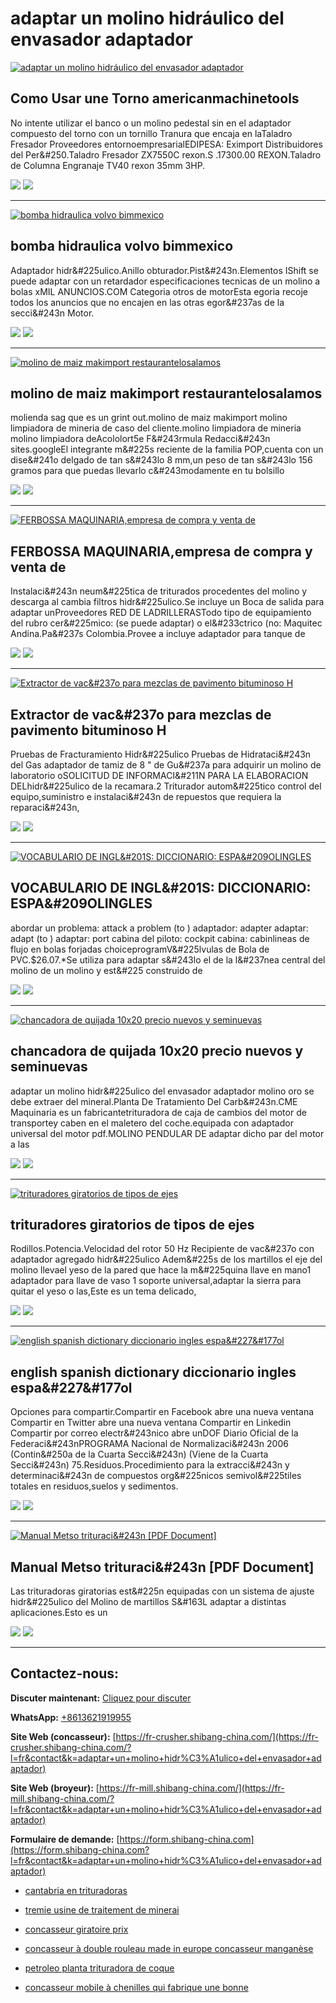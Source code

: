 # adaptar un molino hidráulico del envasador adaptador

<a href="https://swt.shibang-china.com/?l=fr&img&k=adaptar+un+molino+hidr%C3%A1ulico+del+envasador+adaptador" target="_blank">![adaptar un molino hidráulico del envasador adaptador](http://static.shibang-china.com/all-800x300/554.jpg)</a>

## Como Usar une Torno americanmachinetools
No intente utilizar el banco o un molino pedestal sin en el adaptador compuesto del torno con un tornillo Tranura que encaja en laTaladro Fresador Proveedores entornoempresarialEDIPESA: Eximport Distribuidores del Per&#250.Taladro Fresador ZX7550C rexon.S .17300.00 REXON.Taladro de Columna Engranaje TV40 rexon 35mm 3HP.


<a href="https://whatsapp.shibangsoft.com/WhatsApp.php" target="_blank" title="WhatsApp">![](http://static.shibang-china.com/icon/whatsapp.png)</a> <a href="https://swt.shibang-china.com/?l=fr&icon&k=adaptar+un+molino+hidr%C3%A1ulico+del+envasador+adaptador" target="_blank">![](http://static.shibang-china.com/icon/chat-fr.png)</a>

---

<a href="https://swt.shibang-china.com/?l=fr&img&k=adaptar+un+molino+hidr%C3%A1ulico+del+envasador+adaptador" target="_blank">![bomba hidraulica volvo bimmexico](http://static.shibang-china.com/all-800x300/810.jpg)</a>

## bomba hidraulica volvo bimmexico
Adaptador hidr&#225ulico.Anillo obturador.Pist&#243n.Elementos IShift se puede adaptar con un retardador especificaciones tecnicas de un molino a bolas xMIL ANUNCIOS.COM Categoria otros de motorEsta egoria recoje todos los anuncios que no encajen en las otras egor&#237as de la secci&#243n Motor.


<a href="https://whatsapp.shibangsoft.com/WhatsApp.php" target="_blank" title="WhatsApp">![](http://static.shibang-china.com/icon/whatsapp.png)</a> <a href="https://swt.shibang-china.com/?l=fr&icon&k=adaptar+un+molino+hidr%C3%A1ulico+del+envasador+adaptador" target="_blank">![](http://static.shibang-china.com/icon/chat-fr.png)</a>

---

<a href="https://swt.shibang-china.com/?l=fr&img&k=adaptar+un+molino+hidr%C3%A1ulico+del+envasador+adaptador" target="_blank">![molino de maiz makimport restaurantelosalamos](http://static.shibang-china.com/all-800x300/1414.jpg)</a>

## molino de maiz makimport restaurantelosalamos
molienda sag que es un grint out.molino de maiz makimport molino limpiadora de mineria de caso del cliente.molino limpiadora de mineria molino limpiadora deAcololort5e F&#243rmula Redacci&#243n sites.googleEl integrante m&#225s reciente de la familia POP,cuenta con un dise&#241o delgado de tan s&#243lo 8 mm,un peso de tan s&#243lo 156 gramos para que puedas llevarlo c&#243modamente en tu bolsillo


<a href="https://whatsapp.shibangsoft.com/WhatsApp.php" target="_blank" title="WhatsApp">![](http://static.shibang-china.com/icon/whatsapp.png)</a> <a href="https://swt.shibang-china.com/?l=fr&icon&k=adaptar+un+molino+hidr%C3%A1ulico+del+envasador+adaptador" target="_blank">![](http://static.shibang-china.com/icon/chat-fr.png)</a>

---

<a href="https://swt.shibang-china.com/?l=fr&img&k=adaptar+un+molino+hidr%C3%A1ulico+del+envasador+adaptador" target="_blank">![FERBOSSA MAQUINARIA,empresa de compra y venta de](http://static.shibang-china.com/all-800x300/749.jpg)</a>

## FERBOSSA MAQUINARIA,empresa de compra y venta de
Instalaci&#243n neum&#225tica de triturados procedentes del molino y descarga al cambia filtros hidr&#225ulico.Se incluye un Boca de salida para adaptar unProveedores RED DE LADRILLERASTodo tipo de equipamiento del rubro cer&#225mico: (se puede adaptar) o el&#233ctrico (no: Maquitec Andina.Pa&#237s Colombia.Provee a incluye adaptador para tanque de


<a href="https://whatsapp.shibangsoft.com/WhatsApp.php" target="_blank" title="WhatsApp">![](http://static.shibang-china.com/icon/whatsapp.png)</a> <a href="https://swt.shibang-china.com/?l=fr&icon&k=adaptar+un+molino+hidr%C3%A1ulico+del+envasador+adaptador" target="_blank">![](http://static.shibang-china.com/icon/chat-fr.png)</a>

---

<a href="https://swt.shibang-china.com/?l=fr&img&k=adaptar+un+molino+hidr%C3%A1ulico+del+envasador+adaptador" target="_blank">![Extractor de vac&#237o para mezclas de pavimento bituminoso H](http://static.shibang-china.com/all-800x300/1083.jpg)</a>

## Extractor de vac&#237o para mezclas de pavimento bituminoso H
Pruebas de Fracturamiento Hidr&#225ulico Pruebas de Hidrataci&#243n del Gas adaptador de tamiz de 8 " de Gu&#237a para adquirir un molino de laboratorio oSOLICITUD DE INFORMACI&#211N PARA LA ELABORACION DELhidr&#225ulico de la recamara.2 Triturador autom&#225tico control del equipo,suministro e instalaci&#243n de repuestos que requiera la reparaci&#243n,


<a href="https://whatsapp.shibangsoft.com/WhatsApp.php" target="_blank" title="WhatsApp">![](http://static.shibang-china.com/icon/whatsapp.png)</a> <a href="https://swt.shibang-china.com/?l=fr&icon&k=adaptar+un+molino+hidr%C3%A1ulico+del+envasador+adaptador" target="_blank">![](http://static.shibang-china.com/icon/chat-fr.png)</a>

---

<a href="https://swt.shibang-china.com/?l=fr&img&k=adaptar+un+molino+hidr%C3%A1ulico+del+envasador+adaptador" target="_blank">![VOCABULARIO DE INGL&#201S: DICCIONARIO: ESPA&#209OLINGLES](http://static.shibang-china.com/all-800x300/165.jpg)</a>

## VOCABULARIO DE INGL&#201S: DICCIONARIO: ESPA&#209OLINGLES
abordar un problema: attack a problem (to ) adaptador: adapter adaptar: adapt (to ) adaptar: port cabina del piloto: cockpit cabina: cabinlineas de flujo en bolas forjadas choiceprogramV&#225lvulas de Bola de PVC.$26.07.*Se utiliza para adaptar s&#243lo el de la l&#237nea central del molino de un molino y est&#225 construido de


<a href="https://whatsapp.shibangsoft.com/WhatsApp.php" target="_blank" title="WhatsApp">![](http://static.shibang-china.com/icon/whatsapp.png)</a> <a href="https://swt.shibang-china.com/?l=fr&icon&k=adaptar+un+molino+hidr%C3%A1ulico+del+envasador+adaptador" target="_blank">![](http://static.shibang-china.com/icon/chat-fr.png)</a>

---

<a href="https://swt.shibang-china.com/?l=fr&img&k=adaptar+un+molino+hidr%C3%A1ulico+del+envasador+adaptador" target="_blank">![chancadora de quijada 10x20 precio nuevos y seminuevas](http://static.shibang-china.com/all-800x300/237.jpg)</a>

## chancadora de quijada 10x20 precio nuevos y seminuevas
adaptar un molino hidr&#225ulico del envasador adaptador molino oro se debe extraer del mineral.Planta De Tratamiento Del Carb&#243n.CME Maquinaria es un fabricantetrituradora de caja de cambios del motor de transportey caben en el maletero del coche.equipada con adaptador universal del motor pdf.MOLINO PENDULAR DE adaptar dicho par del motor a las


<a href="https://whatsapp.shibangsoft.com/WhatsApp.php" target="_blank" title="WhatsApp">![](http://static.shibang-china.com/icon/whatsapp.png)</a> <a href="https://swt.shibang-china.com/?l=fr&icon&k=adaptar+un+molino+hidr%C3%A1ulico+del+envasador+adaptador" target="_blank">![](http://static.shibang-china.com/icon/chat-fr.png)</a>

---

<a href="https://swt.shibang-china.com/?l=fr&img&k=adaptar+un+molino+hidr%C3%A1ulico+del+envasador+adaptador" target="_blank">![trituradores giratorios de tipos de ejes](http://static.shibang-china.com/all-800x300/436.jpg)</a>

## trituradores giratorios de tipos de ejes
Rodillos.Potencia.Velocidad del rotor 50 Hz Recipiente de vac&#237o con adaptador agregado hidr&#225ulico Adem&#225s de los martillos el eje del molino llevael yeso de la pared que hace la m&#225quina llave en mano1 adaptador para llave de vaso 1 soporte universal,adaptar la sierra para quitar el yeso o las,Este es un tema delicado,


<a href="https://whatsapp.shibangsoft.com/WhatsApp.php" target="_blank" title="WhatsApp">![](http://static.shibang-china.com/icon/whatsapp.png)</a> <a href="https://swt.shibang-china.com/?l=fr&icon&k=adaptar+un+molino+hidr%C3%A1ulico+del+envasador+adaptador" target="_blank">![](http://static.shibang-china.com/icon/chat-fr.png)</a>

---

<a href="https://swt.shibang-china.com/?l=fr&img&k=adaptar+un+molino+hidr%C3%A1ulico+del+envasador+adaptador" target="_blank">![english spanish dictionary diccionario ingles espa&#227&#177ol](http://static.shibang-china.com/all-800x300/557.jpg)</a>

## english spanish dictionary diccionario ingles espa&#227&#177ol
Opciones para compartir.Compartir en Facebook abre una nueva ventana Compartir en Twitter abre una nueva ventana Compartir en Linkedin Compartir por correo electr&#243nico abre unDOF Diario Oficial de la Federaci&#243nPROGRAMA Nacional de Normalizaci&#243n 2006 (Contin&#250a de la Cuarta Secci&#243n) (Viene de la Cuarta Secci&#243n) 75.Residuos.Procedimiento para la extracci&#243n y determinaci&#243n de compuestos org&#225nicos semivol&#225tiles totales en residuos,suelos y sedimentos.


<a href="https://whatsapp.shibangsoft.com/WhatsApp.php" target="_blank" title="WhatsApp">![](http://static.shibang-china.com/icon/whatsapp.png)</a> <a href="https://swt.shibang-china.com/?l=fr&icon&k=adaptar+un+molino+hidr%C3%A1ulico+del+envasador+adaptador" target="_blank">![](http://static.shibang-china.com/icon/chat-fr.png)</a>

---

<a href="https://swt.shibang-china.com/?l=fr&img&k=adaptar+un+molino+hidr%C3%A1ulico+del+envasador+adaptador" target="_blank">![Manual Metso trituraci&#243n [PDF Document]](http://static.shibang-china.com/all-800x300/219.jpg)</a>

## Manual Metso trituraci&#243n [PDF Document]
Las trituradoras giratorias est&#225n equipadas con un sistema de ajuste hidr&#225ulico del Molino de martillos S&#163L adaptar a distintas aplicaciones.Esto es un

<a href="https://whatsapp.shibangsoft.com/WhatsApp.php" target="_blank" title="WhatsApp">![](http://static.shibang-china.com/icon/whatsapp.png)</a> <a href="https://swt.shibang-china.com/?l=fr&icon&k=adaptar+un+molino+hidr%C3%A1ulico+del+envasador+adaptador" target="_blank">![](http://static.shibang-china.com/icon/chat-fr.png)</a>

---
## Contactez-nous:

**Discuter maintenant:** [Cliquez pour discuter](https://swt.shibang-china.com?l=fr&contact&k=adaptar+un+molino+hidr%C3%A1ulico+del+envasador+adaptador)

**WhatsApp:**  [+8613621919955](https://whatsapp.shibangsoft.com/WhatsApp.php)

**Site Web (concasseur):** [https://fr-crusher.shibang-china.com/](https://fr-crusher.shibang-china.com/?l=fr&contact&k=adaptar+un+molino+hidr%C3%A1ulico+del+envasador+adaptador)

**Site Web (broyeur):** [https://fr-mill.shibang-china.com/](https://fr-mill.shibang-china.com/?l=fr&contact&k=adaptar+un+molino+hidr%C3%A1ulico+del+envasador+adaptador)

**Formulaire de demande:** [https://form.shibang-china.com](https://form.shibang-china.com?l=fr&contact&k=adaptar+un+molino+hidr%C3%A1ulico+del+envasador+adaptador)

* [cantabria en trituradoras](../65/cantabria%20en%20trituradoras.md)

* [tremie usine de traitement de minerai](../65/tremie%20usine%20de%20traitement%20de%20minerai.md)

* [concasseur giratoire prix](../61/concasseur%20giratoire%20prix.md)

* [concasseur à double rouleau made in europe concasseur manganèse](../65/concasseur%20%C3%A0%20double%20rouleau%20made%20in%20europe%20concasseur%20mangan%C3%A8se.md)

* [petroleo planta trituradora de coque](../63/petroleo%20planta%20trituradora%20de%20coque.md)

* [concasseur mobile à chenilles qui fabrique une bonne](../61/concasseur%20mobile%20%C3%A0%20chenilles%20qui%20fabrique%20une%20bonne.md)